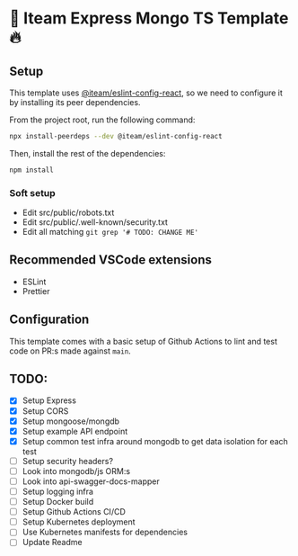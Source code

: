 # :guitar: Iteam Express Mongo TS Template :fire:

## Setup

This template uses [@iteam/eslint-config-react](https://github.com/Iteam1337/eslint-config-react), so we need to configure it by installing its peer dependencies.

From the project root, run the following command:

```sh
npx install-peerdeps --dev @iteam/eslint-config-react
```

Then, install the rest of the dependencies:

```sh
npm install
```

### Soft setup

- Edit src/public/robots.txt
- Edit src/public/.well-known/security.txt
- Edit all matching `git grep '# TODO: CHANGE ME'`

## Recommended VSCode extensions

- ESLint
- Prettier

## Configuration

This template comes with a basic setup of Github Actions to lint and test code on PR:s made against `main`.

## TODO:

- [x] Setup Express
- [x] Setup CORS
- [x] Setup mongoose/mongdb
- [x] Setup example API endpoint
- [x] Setup common test infra around mongodb to get data isolation for each test
- [ ] Setup security headers?
- [ ] Look into mongodb/js ORM:s
- [ ] Look into api-swagger-docs-mapper
- [ ] Setup logging infra
- [ ] Setup Docker build
- [ ] Setup Github Actions CI/CD
- [ ] Setup Kubernetes deployment
- [ ] Use Kubernetes manifests for dependencies
- [ ] Update Readme
